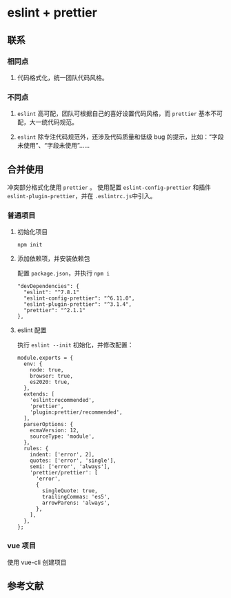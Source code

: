 # eslint + prettier

## 联系

### 相同点

1. 代码格式化，统一团队代码风格。

### 不同点

1. `eslint` 高可配，团队可根据自己的喜好设置代码风格，而 `prettier` 基本不可配，大一统代码规范。

1. `eslint` 除专注代码规范外，还涉及代码质量和低级 bug 的提示，比如：“字段未使用”、“字段未使用”……

## 合并使用

冲突部分格式化使用 `prettier` 。
使用配置 `eslint-config-prettier` 和插件 `eslint-plugin-prettier`，并在 `.eslintrc.js`中引入。

### 普通项目

1. 初始化项目

    ```
    npm init
    ```

1. 添加依赖项，并安装依赖包

    配置 `package.json`，并执行 `npm i`

    ```
    "devDependencies": {
      "eslint": "^7.8.1"
      "eslint-config-prettier": "^6.11.0",
      "eslint-plugin-prettier": "^3.1.4",
      "prettier": "^2.1.1"
    },
    ```

1. eslint 配置

    执行 `eslint --init` 初始化，并修改配置：

    ```
    module.exports = {
      env: {
        node: true,
        browser: true,
        es2020: true,
      },
      extends: [
        'eslint:recommended',
        'prettier',
        'plugin:prettier/recommended',
      ],
      parserOptions: {
        ecmaVersion: 12,
        sourceType: 'module',
      },
      rules: {
        indent: ['error', 2],
        quotes: ['error', 'single'],
        semi: ['error', 'always'],
        'prettier/prettier': [
          'error',
          {
            singleQuote: true,
            trailingCommas: 'es5',
            arrowParens: 'always',
          },
        ],
      },
    };
    ```

### vue 项目

使用 vue-cli 创建项目

## 参考文献
